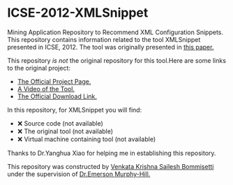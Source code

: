 # ICSE-2012-XMLSnippet
Mining Application Repository to Recommend XML Configuration Snippets. 
This repository contains information related to the tool XMLSnippet presented in ICSE, 2012.
The tool was originally presented in <a href="http://dl.acm.org/citation.cfm?id=2337448&CFID=735785384&CFTOKEN=96328388">this paper.</a>

This repository _is not_ the original repository for this tool.Here are some links to the original project:
* <a href="http://gdm.fudan.edu.cn/GDMWiki/Wiki.jsp?page=XMLSnippet">The Official Project Page.</a>
* <a href="http://gdm.fudan.edu.cn/GDMWiki/attach/XMLSnippet/XMLSnippetDemo.wmv">A Video of the Tool.</a>
* <a href="http://gdm.fudan.edu.cn/GDMWiki/Wiki.jsp?page=XMLSnippet%20Downloads">The Official Download Link.</a>


In this repository, for XMLSnippet you will find:
* :x: Source code (not available)
* :x: The original tool (not available)
* :x: Virtual machine containing tool (not available)

Thanks to Dr.Yanghua Xiao for helping me in establishing this repository. 

This repository was constructed by <a href="https://github.com/saileshbvk">Venkata Krishna Sailesh Bommisetti</a> under the supervision of <a href="https://github.com/CaptainEmerson">Dr.Emerson Murphy-Hill.</a>
